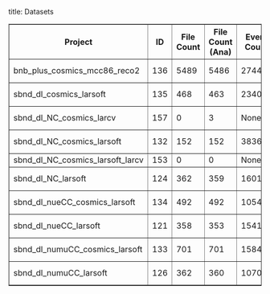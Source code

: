 title: Datasets

<table border="1">
<tr><th>Project</th><th>ID</th><th>File Count</th><th>File Count (Ana)</th><th>Event Count</th><th>Event Count (Ana)</th><th>Disk Usage</th><th>Disk Usage (Ana)</th><th>Parents</th></tr>
<tr><td>bnb_plus_cosmics_mcc86_reco2</td><td>136</td><td>5489</td><td>5486</td><td>274450</td><td>274300</td><td>10.7 TB</td><td>4.0 GB</td><td>()</td></tr>
<tr><td>sbnd_dl_cosmics_larsoft</td><td>135</td><td>468</td><td>463</td><td>23400</td><td>23150</td><td>936.0 GB</td><td>12.7 MB</td><td>()</td></tr>
<tr><td>sbnd_dl_NC_cosmics_larcv</td><td>157</td><td>0</td><td>3</td><td>None</td><td>1139</td><td>0 B</td><td>2.1 GB</td><td>((132L,),)</td></tr>
<tr><td>sbnd_dl_NC_cosmics_larsoft</td><td>132</td><td>152</td><td>152</td><td>3836</td><td>3836</td><td>304.0 GB</td><td>5.9 MB</td><td>()</td></tr>
<tr><td>sbnd_dl_NC_cosmics_larsoft_larcv</td><td>153</td><td>0</td><td>0</td><td>None</td><td>None</td><td>0 B</td><td>0 B</td><td>((132L,),)</td></tr>
<tr><td>sbnd_dl_NC_larsoft</td><td>124</td><td>362</td><td>359</td><td>16015</td><td>15889</td><td>724.0 GB</td><td>12.9 MB</td><td>()</td></tr>
<tr><td>sbnd_dl_nueCC_cosmics_larsoft</td><td>134</td><td>492</td><td>492</td><td>10541</td><td>10541</td><td>984.0 GB</td><td>19.3 MB</td><td>()</td></tr>
<tr><td>sbnd_dl_nueCC_larsoft</td><td>121</td><td>358</td><td>353</td><td>15418</td><td>15207</td><td>716.0 GB</td><td>13.6 MB</td><td>()</td></tr>
<tr><td>sbnd_dl_numuCC_cosmics_larsoft</td><td>133</td><td>701</td><td>701</td><td>15840</td><td>15840</td><td>1.4 TB</td><td>27.5 MB</td><td>()</td></tr>
<tr><td>sbnd_dl_numuCC_larsoft</td><td>126</td><td>362</td><td>360</td><td>10706</td><td>10654</td><td>724.0 GB</td><td>13.3 MB</td><td>()</td></tr>
</table>
